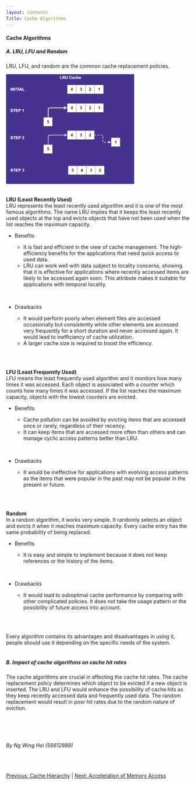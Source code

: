 ```yaml
---
layout: contents
Title: Cache Algorithms
---
```


<body>
<h4><b>Cache Algorithms</b></h4>

<h5><b>A. LRU, LFU and Random</b></h5>

LRU, LFU, and random are the common cache replacement policies. <br/>

<a href="https://dev.to/satrobit/cache-replacement-algorithms-how-to-efficiently-manage-the-cache-storage-2ne1"><img src="./media/P2.png" alt="Image" height=300 width=auto></a>  <br/><br/>


<b>LRU (Least Recently Used)</b> <br/>
LRU represents the least recently used algorithm and it is one of the most famous algorithms. The name LRU implies that it keeps the least recently used objects at the top and evicts objects that have not been used when the list reaches the maximum capacity.  <br/>
<ul><li>Benefits </li>
  <ul>
  <li>It is fast and efficient in the view of cache management. The high-efficiency benefits for the applications that need quick access to used data. </li> 
  <li>LRU can work well with data subject to locality concerns, showing that it is effective for applications where recently accessed items are likely to be accessed again soon. This attribute makes it suitable for applications with temporal locality. </li> </ul> </ul><br/>
<ul><li>Drawbacks </li>
  <ul>
  <li>It would perform poorly when element files are accessed occasionally but consistently while other elements are accessed very frequently for a short duration and never accessed again. It would lead to inefficiency of cache utilization. </li> 
  <li>A larger cache size is required to boost the efficiency. </li> </ul></ul><br/> <br/>

<b>LFU (Least Frequently Used)</b> <br/>
LFU means the least frequently used algorithm and it monitors how many times it was accessed. Each object is associated with a counter which counts how many times it was accessed. If the list reaches the maximum capacity, objects with the lowest counters are evicted.  <br/>
<ul><li>Benefits </li>
  <ul>
  <li>Cache pollution can be avoided by evicting items that are accessed once or rarely, regardless of their recency.  </li> 
  <li>It can keep items that are accessed more often than others and can manage cyclic access patterns better than LRU. </li> </ul> </ul><br/>
<ul><li>Drawbacks </li>
  <ul>
  <li>It would be ineffective for applications with evolving access patterns as the items that were popular in the past may not be popular in the present or future. </li> </ul></ul><br/> <br/>

<b>Random</b> <br/>
In a random algorithm, it works very simple. It randomly selects an object and evicts it when it reaches maximum capacity. Every cache entry has the same probability of being replaced. <br/>
<ul><li>Benefits </li>
  <ul>
  <li>It is easy and simple to implement because it does not keep references or the history of the items. </li> </ul> </ul><br/>
<ul><li>Drawbacks </li>
  <ul>
  <li>It would lead to suboptimal cache performance by comparing with other complicated policies. It does not take the usage pattern or the possibility of future access into account. </li> </ul></ul><br/> <br/>

Every algorithm contains its advantages and disadvantages in using it, people should use it depending on the specific needs of the system. <br/> <br/>

<h5><b>B. Impact of cache algorithms on cache hit rates</b></h5>
The cache algorithms are crucial in affecting the cache hit rates. The cache replacement policy determines which object to be evicted if a new object is inserted. The LRU and LFU would enhance the possibility of cache hits as they keep recently accessed data and frequently used data. The random replacement would result in poor hit rates due to the random nature of eviction.

<br/> <br/> <br/>
<h6>By Ng Wing Hei (56612889)</h6>
<br/> <br/>
<div class="middle">
<a href="https://cs1102proj-cache.github.io/CS1102/contents/cache_hierarchy.html">Previous: Cache Hierarchy</a> |
<a href="https://cs1102proj-cache.github.io/CS1102/contents/acceleration_of_memory_access.html">Next: Acceleration of Memory Access</a>
<br/> 
